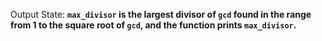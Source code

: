 Output State: **`max_divisor` is the largest divisor of `gcd` found in the range from 1 to the square root of `gcd`, and the function prints `max_divisor`.**